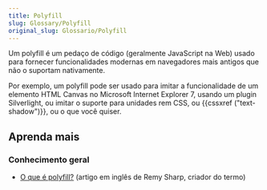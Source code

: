 ```yaml
---
title: Polyfill
slug: Glossary/Polyfill
original_slug: Glossario/Polyfill
---
```

Um polyfill é um pedaço de código (geralmente JavaScript na Web) usado para fornecer funcionalidades modernas em navegadores mais antigos que não o suportam nativamente.

Por exemplo, um polyfill pode ser usado para imitar a funcionalidade de um elemento HTML Canvas no Microsoft Internet Explorer 7, usando um plugin Silverlight, ou imitar o suporte para unidades rem CSS, ou {{cssxref ("text-shadow")}}, ou o que você quiser.

## Aprenda mais

### Conhecimento geral

- [O que é polyfill?](https://remysharp.com/2010/10/08/what-is-a-polyfill) (artigo em inglês de Remy Sharp, criador do termo)
